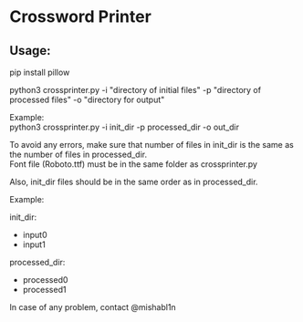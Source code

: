 # Crossword Printer

## Usage:

pip install pillow

python3 crossprinter.py -i "directory of initial files" -p "directory of processed files" -o "directory for output"

Example:\
python3 crossprinter.py -i init_dir -p processed_dir -o out_dir

To avoid any errors, make sure that number of files in init_dir is the same as
the number of files in processed_dir.\
Font file (Roboto.ttf) must be in the same folder as crossprinter.py

Also, init_dir files should be in the same order as in processed_dir.

Example:

init_dir:
- input0
- input1

processed_dir:
- processed0
- processed1

In case of any problem, contact @mishabl1n
